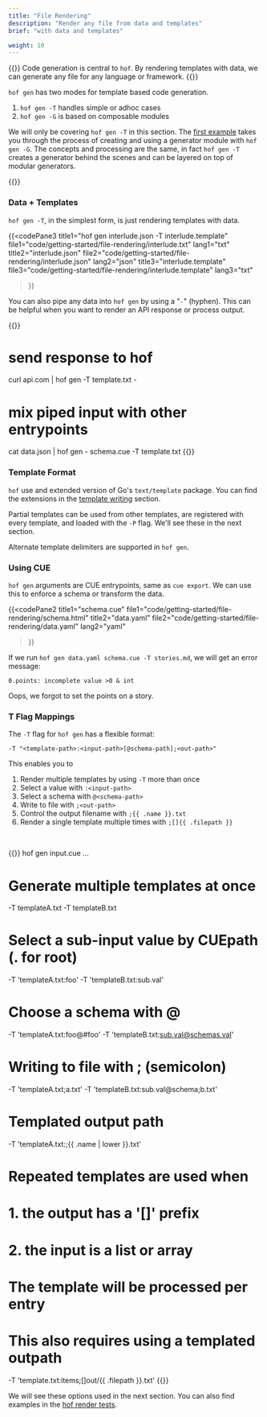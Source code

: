 ```yaml
---
title: "File Rendering"
description: "Render any file from data and templates"
brief: "with data and templates"

weight: 10
---
```


{{<lead>}}
Code generation is central to `hof`.
By rendering templates with data,
we can generate any file for any language or framework.
{{</lead>}}

`hof gen` has two modes for
template based code generation.

1. `hof gen -T` handles simple or adhoc cases
2. `hof gen -G` is based on composable modules

We will only be covering `hof gen -T` in this section.
The [first example](/first-example) takes you through
the process of creating and using a generator module with `hof gen -G`.
The concepts and processing are the same,
in fact `hof gen -T` creates a generator behind the scenes
and can be layered on top of modular generators.

{{<beta style="success">}}

### Data + Templates

`hof gen -T`, in the simplest form, is just rendering templates with data.

{{<codePane3
	title1="hof gen interlude.json -T interlude.template" file1="code/getting-started/file-rendering/interlude.txt" lang1="txt"
	title2="interlude.json" file2="code/getting-started/file-rendering/interlude.json" lang2="json"
	title3="interlude.template" file3="code/getting-started/file-rendering/interlude.template" lang3="txt"
>}}

You can also pipe any data into `hof gen` by using a "`-`" (hyphen).
This can be helpful when you want to render
an API response or process output.

{{<codeInner lang="sh" title="pipe data into hof">}}
# send response to hof
curl api.com  | hof gen -T template.txt -

# mix piped input with other entrypoints
cat data.json | hof gen - schema.cue -T template.txt
{{</codeInner>}}


### Template Format

`hof` use and extended version of Go's `text/template` package.
You can find the extensions in the [template writing](/reference/template-writing/) section.

Partial templates can be used from other templates,
are registered with every template, and loaded with the `-P` flag.
We'll see these in the next section.

Alternate template delimiters are supported in `hof gen`.


### Using CUE

`hof gen` arguments are CUE entrypoints, same as `cue export`.
We can use this to enforce a schema or transform the data.

{{<codePane2
	title1="schema.cue" file1="code/getting-started/file-rendering/schema.html"
	title2="data.yaml" file2="code/getting-started/file-rendering/data.yaml" lang2="yaml"
>}}

If we run `hof gen data.yaml schema.cue -T stories.md`,
we will get an error message:

`0.points: incomplete value >0 & int`

Oops, we forgot to set the points on a story.


### T Flag Mappings

The `-T` flag for `hof gen` has a flexible format:

`-T "<template-path>:<input-path>[@schema-path];<out-path>"`

This enables you to

1. Render multiple templates by using `-T` more than once
1. Select a value with `:<input-path>`
1. Select a schema with `@<schema-path>`
1. Write to file with `;<out-path>`
1. Control the output filename with `;{{ .name }}.txt`
1. Render a single template multiple times with `;[]{{ .filepath }}`

<br>

{{<codeInner title="-T variations" lang="txt">}}
hof gen input.cue ...

  # Generate multiple templates at once
  -T templateA.txt -T templateB.txt

  # Select a sub-input value by CUEpath (. for root)
  -T 'templateA.txt:foo'
  -T 'templateB.txt:sub.val'

  # Choose a schema with @
  -T 'templateA.txt:foo@#foo'
  -T 'templateB.txt:sub.val@schemas.val'

  # Writing to file with ; (semicolon)
  -T 'templateA.txt;a.txt'
  -T 'templateB.txt:sub.val@schema;b.txt'

  # Templated output path 
  -T 'templateA.txt:;{{ .name | lower }}.txt'

  # Repeated templates are used when
  # 1. the output has a '[]' prefix
  # 2. the input is a list or array
  #   The template will be processed per entry
  #   This also requires using a templated outpath
  -T 'template.txt:items;[]out/{{ .filepath }}.txt'
{{</codeInner>}}

We will see these options used in the next section.
You can also find examples in the
[hof render tests](https://github.com/hofstadter-io/hof/tree/_dev/test/render).

